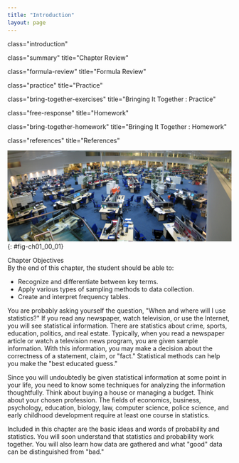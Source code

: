```yaml
---
title: "Introduction"
layout: page
---
```



<cnx-pi data-type="cnx.flag.introduction"> class="introduction" </cnx-pi>

<cnx-pi data-type="cnx.eoc">class="summary" title="Chapter Review"</cnx-pi>

<cnx-pi data-type="cnx.eoc">class="formula-review" title="Formula Review"</cnx-pi>

<cnx-pi data-type="cnx.eoc">class="practice" title="Practice"</cnx-pi>

<cnx-pi data-type="cnx.eoc">class="bring-together-exercises" title="Bringing It Together : Practice"</cnx-pi>

<cnx-pi data-type="cnx.eoc">class="free-response" title="Homework"</cnx-pi>

<cnx-pi data-type="cnx.eoc">class="bring-together-homework" title="Bringing It Together : Homework"</cnx-pi>

<cnx-pi data-type="cnx.eoc">class="references" title="References"</cnx-pi>

 ![This photo shows a large open news room with enough space to seat about 200 employees.](../resources/CNX_Stats_C01_COs.jpg "We encounter statistics in our daily lives more often than we probably realize and from many different sources, like the news. (credit: David Sim)"){: #fig-ch01_00_01}

<div data-type="note" data-has-label="true" class="note chapter-objectives" data-label="" markdown="1">
<div data-type="title" class="title">
Chapter Objectives
</div>
By the end of this chapter, the student should be able to:

* Recognize and differentiate between key terms.
* Apply various types of sampling methods to data collection.
* Create and interpret frequency tables.

</div>

You are probably asking yourself the question, \"When and where will I use statistics?\" If you read any newspaper, watch television, or use the Internet, you will see statistical information. There are statistics about crime, sports, education, politics, and real estate. Typically, when you read a newspaper article or watch a television news program, you are given sample information. With this information, you may make a decision about the correctness of a statement, claim, or \"fact.\" Statistical methods can help you make the \"best educated guess.\"

Since you will undoubtedly be given statistical information at some point in your life, you need to know some techniques for analyzing the information thoughtfully. Think about buying a house or managing a budget. Think about your chosen profession. The fields of economics, business, psychology, education, biology, law, computer science, police science, and early childhood development require at least one course in statistics.

Included in this chapter are the basic ideas and words of probability and statistics. You will soon understand that statistics and probability work together. You will also learn how data are gathered and what \"good\" data can be distinguished from \"bad.\"

